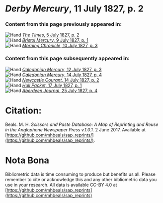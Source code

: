 # *Derby Mercury*, 11 July 1827, p. 2  
  
### Content from this page previously appeared in:  
![Hand](http://scissorsandpaste.net/wp-content/uploads/2017/06/smallhandpointer.png) [*The Times*, 5 July 1827, p. 2](https://mhbeals.github.io/sap_html/The-Times/The-Times-5-July-1827-p-2)  
![Hand](http://scissorsandpaste.net/wp-content/uploads/2017/06/smallhandpointer.png) [*Bristol Mercury*, 9 July 1827, p. 1](https://mhbeals.github.io/sap_html/Bristol-Mercury/Bristol-Mercury-9-July-1827-p-1)  
![Hand](http://scissorsandpaste.net/wp-content/uploads/2017/06/smallhandpointer.png) [*Morning Chronicle*, 10 July 1827, p. 3](https://mhbeals.github.io/sap_html/Morning-Chronicle/Morning-Chronicle-10-July-1827-p-3)  
  
### Content from this page subsequently appeared in:  
![Hand](http://scissorsandpaste.net/wp-content/uploads/2017/06/smallhandpointer.png) [*Caledonian Mercury*, 12 July 1827, p. 3](https://mhbeals.github.io/sap_html/Caledonian-Mercury/Caledonian-Mercury-12-July-1827-p-3)  
![Hand](http://scissorsandpaste.net/wp-content/uploads/2017/06/smallhandpointer.png) [*Caledonian Mercury*, 14 July 1827, p. 4](https://mhbeals.github.io/sap_html/Caledonian-Mercury/Caledonian-Mercury-14-July-1827-p-4)  
![Hand](http://scissorsandpaste.net/wp-content/uploads/2017/06/smallhandpointer.png) [*Newcastle Courant*, 14 July 1827, p. 2](https://mhbeals.github.io/sap_html/Newcastle-Courant/Newcastle-Courant-14-July-1827-p-2)  
![Hand](http://scissorsandpaste.net/wp-content/uploads/2017/06/smallhandpointer.png) [*Hull Packet*, 17 July 1827, p. 1](https://mhbeals.github.io/sap_html/Hull-Packet/Hull-Packet-17-July-1827-p-1)  
![Hand](http://scissorsandpaste.net/wp-content/uploads/2017/06/smallhandpointer.png) [*Aberdeen Journal*, 25 July 1827, p. 4](https://mhbeals.github.io/sap_html/Aberdeen-Journal/Aberdeen-Journal-25-July-1827-p-4)  


# Citation: 

Beals. M. H. *Scissors and Paste Database: A Map of Reprinting and Reuse in the Anglophone Newspaper Press v.1.0.1.* 2 June 2017. Available at [https://github.com/mhbeals/sap_reprints/](https://github.com/mhbeals/sap_reprints/). 

# Nota Bona

Bibliometric data is time consuming to produce but benefits us all. Please remember to cite or acknowledge this and any other bibliometric data you use in your research. All data is available CC-BY 4.0 at [https://github.com/mhbeals/sap_reprints](https://github.com/mhbeals/sap_reprints)